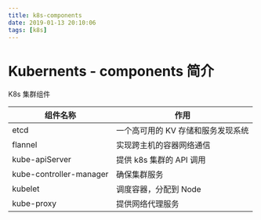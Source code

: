 ```yaml
---
title: k8s-components
date: 2019-01-13 20:10:06
tags: [k8s]
---
```


# Kubernents - components 简介
K8s 集群组件

| 组件名称 | 作用 |
| --- | --- |
| etcd | 一个高可用的 KV 存储和服务发现系统 |
| flannel | 实现跨主机的容器网络通信 |
| kube-apiServer | 提供 k8s 集群的 API 调用 |
| kube-controller-manager | 确保集群服务 |
| kubelet | 调度容器，分配到 Node |
| kube-proxy | 提供网络代理服务 |

